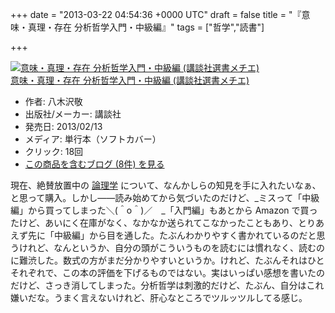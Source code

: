 
+++
date = "2013-03-22 04:54:36 +0000 UTC"
draft = false
title = "『意味・真理・存在 分析哲学入門・中級編』"
tags = ["哲学","読書"]

+++
<div class="hatena-asin-detail"><a href="http://www.amazon.co.jp/exec/obidos/ASIN/4062585472/bestylesnet-22/"><img src="https://images-fe.ssl-images-amazon.com/images/I/41WLgmuLVVL._SL160_.jpg" class="hatena-asin-detail-image" alt="意味・真理・存在  分析哲学入門・中級編 (講談社選書メチエ)" title="意味・真理・存在  分析哲学入門・中級編 (講談社選書メチエ)"/></a><div class="hatena-asin-detail-info"><a href="http://www.amazon.co.jp/exec/obidos/ASIN/4062585472/bestylesnet-22/">意味・真理・存在  分析哲学入門・中級編 (講談社選書メチエ)</a><ul><li><span class="hatena-asin-detail-label">作者:</span> 八木沢敬</li><li><span class="hatena-asin-detail-label">出版社/メーカー:</span> 講談社</li><li><span class="hatena-asin-detail-label">発売日:</span> 2013/02/13</li><li><span class="hatena-asin-detail-label">メディア:</span> 単行本（ソフトカバー）</li><li> <span class="hatena-asin-detail-label">クリック</span>: 18回</li><li><a href="http://d.hatena.ne.jp/asin/4062585472/bestylesnet-22" target="_blank">この商品を含むブログ (8件) を見る</a></li></ul></div><div class="hatena-asin-detail-foot"></div></div>現在、絶賛放置中の <a href="https://blog.daruyanagi.jp/category/%E8%AB%96%E7%90%86%E5%AD%A6">論理学</a> について、なんかしらの知見を手に入れたいなぁ、と思って購入。しかし――読み始めてから気づいたのだけど、_ミスって「中級編」から買ってしまった＼(＾o＾)／　_「入門編」もあとから Amazon で買ったけど、あいにく在庫がなく、なかなか送られてこなかったこともあり、とりあえず先に「中級編」から目を通した。たぶんわかりやすく書かれているのだと思うけれど、なんというか、自分の頭がこういうものを読むには慣れなく、読むのに難渋した。数式の方がまだ分かりやすいというか。けれど、たぶんそれはひとそれぞれで、この本の評価を下げるものではない。実はいっぱい感想を書いたのだけど、さっき消してしまった。分析哲学は刺激的だけど、たぶん、自分はこれ嫌いだな。うまく言えないけれど、肝心なところでツルッツルしてる感じ。



